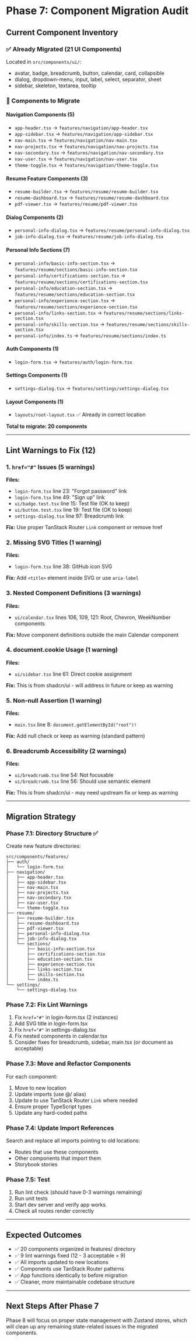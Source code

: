 # Phase 7: Component Migration Audit

## Current Component Inventory

### ✅ Already Migrated (21 UI Components)
Located in `src/components/ui/`:
- avatar, badge, breadcrumb, button, calendar, card, collapsible
- dialog, dropdown-menu, input, label, select, separator, sheet
- sidebar, skeleton, textarea, tooltip

### 🔄 Components to Migrate

#### Navigation Components (5)
- `app-header.tsx` → `features/navigation/app-header.tsx`
- `app-sidebar.tsx` → `features/navigation/app-sidebar.tsx`
- `nav-main.tsx` → `features/navigation/nav-main.tsx`
- `nav-projects.tsx` → `features/navigation/nav-projects.tsx`
- `nav-secondary.tsx` → `features/navigation/nav-secondary.tsx`
- `nav-user.tsx` → `features/navigation/nav-user.tsx`
- `theme-toggle.tsx` → `features/navigation/theme-toggle.tsx`

#### Resume Feature Components (3)
- `resume-builder.tsx` → `features/resume/resume-builder.tsx`
- `resume-dashboard.tsx` → `features/resume/resume-dashboard.tsx`
- `pdf-viewer.tsx` → `features/resume/pdf-viewer.tsx`

#### Dialog Components (2)
- `personal-info-dialog.tsx` → `features/resume/personal-info-dialog.tsx`
- `job-info-dialog.tsx` → `features/resume/job-info-dialog.tsx`

#### Personal Info Sections (7)
- `personal-info/basic-info-section.tsx` → `features/resume/sections/basic-info-section.tsx`
- `personal-info/certifications-section.tsx` → `features/resume/sections/certifications-section.tsx`
- `personal-info/education-section.tsx` → `features/resume/sections/education-section.tsx`
- `personal-info/experience-section.tsx` → `features/resume/sections/experience-section.tsx`
- `personal-info/links-section.tsx` → `features/resume/sections/links-section.tsx`
- `personal-info/skills-section.tsx` → `features/resume/sections/skills-section.tsx`
- `personal-info/index.ts` → `features/resume/sections/index.ts`

#### Auth Components (1)
- `login-form.tsx` → `features/auth/login-form.tsx`

#### Settings Components (1)
- `settings-dialog.tsx` → `features/settings/settings-dialog.tsx`

#### Layout Components (1)
- `layouts/root-layout.tsx` ✅ Already in correct location

**Total to migrate: 20 components**

---

## Lint Warnings to Fix (12)

### 1. `href="#"` Issues (5 warnings)
**Files:**
- `login-form.tsx` line 23: "Forgot password" link
- `login-form.tsx` line 49: "Sign up" link
- `ui/badge.test.tsx` line 15: Test file (OK to keep)
- `ui/button.test.tsx` line 19: Test file (OK to keep)
- `settings-dialog.tsx` line 97: Breadcrumb link

**Fix:** Use proper TanStack Router `Link` component or remove href

### 2. Missing SVG Titles (1 warning)
**Files:**
- `login-form.tsx` line 38: GitHub icon SVG

**Fix:** Add `<title>` element inside SVG or use `aria-label`

### 3. Nested Component Definitions (3 warnings)
**Files:**
- `ui/calendar.tsx` lines 106, 109, 121: Root, Chevron, WeekNumber components

**Fix:** Move component definitions outside the main Calendar component

### 4. document.cookie Usage (1 warning)
**Files:**
- `ui/sidebar.tsx` line 61: Direct cookie assignment

**Fix:** This is from shadcn/ui - will address in future or keep as warning

### 5. Non-null Assertion (1 warning)
**Files:**
- `main.tsx` line 8: `document.getElementById("root")!`

**Fix:** Add null check or keep as warning (standard pattern)

### 6. Breadcrumb Accessibility (2 warnings)
**Files:**
- `ui/breadcrumb.tsx` line 54: Not focusable
- `ui/breadcrumb.tsx` line 56: Should use semantic element

**Fix:** This is from shadcn/ui - may need upstream fix or keep as warning

---

## Migration Strategy

### Phase 7.1: Directory Structure ✅
Create new feature directories:
```
src/components/features/
├── auth/
│   └── login-form.tsx
├── navigation/
│   ├── app-header.tsx
│   ├── app-sidebar.tsx
│   ├── nav-main.tsx
│   ├── nav-projects.tsx
│   ├── nav-secondary.tsx
│   ├── nav-user.tsx
│   └── theme-toggle.tsx
├── resume/
│   ├── resume-builder.tsx
│   ├── resume-dashboard.tsx
│   ├── pdf-viewer.tsx
│   ├── personal-info-dialog.tsx
│   ├── job-info-dialog.tsx
│   └── sections/
│       ├── basic-info-section.tsx
│       ├── certifications-section.tsx
│       ├── education-section.tsx
│       ├── experience-section.tsx
│       ├── links-section.tsx
│       ├── skills-section.tsx
│       └── index.ts
└── settings/
    └── settings-dialog.tsx
```

### Phase 7.2: Fix Lint Warnings
1. Fix `href="#"` in login-form.tsx (2 instances)
2. Add SVG title in login-form.tsx
3. Fix `href="#"` in settings-dialog.tsx
4. Fix nested components in calendar.tsx
5. Consider fixes for breadcrumb, sidebar, main.tsx (or document as acceptable)

### Phase 7.3: Move and Refactor Components
For each component:
1. Move to new location
2. Update imports (use @/ alias)
3. Update to use TanStack Router `Link` where needed
4. Ensure proper TypeScript types
5. Update any hard-coded paths

### Phase 7.4: Update Import References
Search and replace all imports pointing to old locations:
- Routes that use these components
- Other components that import them
- Storybook stories

### Phase 7.5: Test
1. Run lint check (should have 0-3 warnings remaining)
2. Run unit tests
3. Start dev server and verify app works
4. Check all routes render correctly

---

## Expected Outcomes

- ✅ 20 components organized in features/ directory
- ✅ 9 lint warnings fixed (12 - 3 acceptable = 9)
- ✅ All imports updated to new locations
- ✅ Components use TanStack Router patterns
- ✅ App functions identically to before migration
- ✅ Cleaner, more maintainable codebase structure

---

## Next Steps After Phase 7

Phase 8 will focus on proper state management with Zustand stores, which will clean up any remaining state-related issues in the migrated components.
